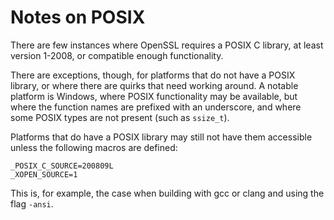 Notes on POSIX
==============

There are few instances where OpenSSL requires a POSIX C library, at least
version 1-2008, or compatible enough functionality.

There are exceptions, though, for platforms that do not have a POSIX
library, or where there are quirks that need working around.  A notable
platform is Windows, where POSIX functionality may be available, but where
the function names are prefixed with an underscore, and where some POSIX
types are not present (such as `ssize_t`).

Platforms that do have a POSIX library may still not have them accessible
unless the following macros are defined:

    _POSIX_C_SOURCE=200809L
    _XOPEN_SOURCE=1

This is, for example, the case when building with gcc or clang and using the
flag `-ansi`.
